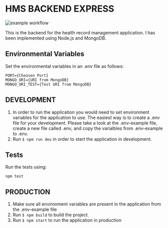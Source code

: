 # HMS BACKEND EXPRESS
![example workflow](https://github.com/Health-Record-Management/Backend/actions/workflows/main.yml/badge.svg)

This is the backend for the health record management application. I has been implemented using Node.js and MongoDB.

## Environmental Variables
Set the environmental variables in an .env file as follows:
```
PORT={Choosen Port}
MONGO_URI={URI from MongoDB}
MONGO_URI_TEST={Test URI from MongoDB}
```

## DEVELOPMENT
1. In order to run the application you would need to set environment variables for the application to use. The easiest way is to create a .env file for your development. Please take a look at the .env-example file, create a new file called .env, and copy the varialbles from .env-example to .env.
2. Run ```$ npm run dev``` in order to start the application in development.

## Tests
Run the tests using:
```shell
npm test
```

## PRODUCTION
1. Make sure all environment variables are present in the application from the .env-example file
2. Run ```$ npm build``` to build the project.
3. Run ```$ npm start``` to run the application in production